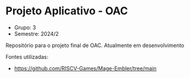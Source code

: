 # Projeto Aplicativo - OAC
- Grupo: 3
- Semestre: 2024/2

Repositório para o projeto final de OAC. Atualmente em desenvolvimento

Fontes utilizadas:
- https://github.com/RISCV-Games/Mage-Embler/tree/main
